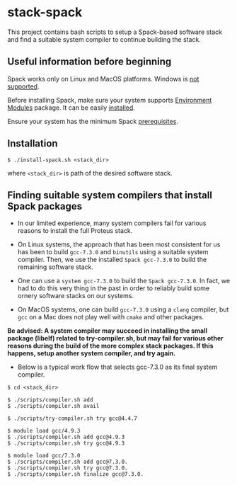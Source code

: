 stack-spack
===========

This project contains bash scripts to setup a Spack-based software stack and find a suitable system compiler to continue building the stack.

Useful information before beginning
-----------------------------------

Spack works only on Linux and MacOS platforms. Windows is [not supported](https://github.com/spack/spack/issues/1515).

Before installing Spack, make sure your system supports [Environment Modules](http://modules.sourceforge.net/) package. It can be easily [installed](https://modules.readthedocs.io/en/stable/INSTALL.html).

Ensure your system has the minimum Spack [prerequisites](https://spack.readthedocs.io/en/latest/getting_started.html#prerequisites). 

Installation
------------

`$ ./install-spack.sh <stack_dir>`

where `<stack_dir>` is path of the desired software stack.

Finding suitable system compilers that install Spack packages 
-------------------------------------------------------------

- In our limited experience, many system compilers fail for various reasons to install the full Proteus stack. 

- On Linux systems, the approach that has been most consistent for us has been to build `gcc-7.3.0` and `binutils` using a suitable system compiler. Then, we use the installed `Spack gcc-7.3.0` to build the remaining software stack.

- One can use a `system gcc-7.3.0` to build the `Spack gcc-7.3.0`. In fact, we had to do this very thing in the past in order to reliably build some ornery software stacks on our systems. 

- On MacOS systems, one can build `gcc-7.3.0` using a `clang` compiler, but `gcc` on a Mac does not play well with `cmake` and other packages. 

**Be advised: 
A system compiler may succeed in installing the small package (libelf) related to try-compiler.sh, but may fail for various other reasons during the build of the more complex stack packages. If this happens, setup another system compiler, and try again.**

- Below is a typical work flow that selects gcc-7.3.0 as its final system compiler.
```
$ cd <stack_dir>

$ ./scripts/compiler.sh add
$ ./scripts/compiler.sh avail

$ ./scripts/try-compiler.sh try gcc@4.4.7

$ module load gcc/4.9.3
$ ./scripts/compiler.sh add gcc@4.9.3
$ ./scripts/compiler.sh try gcc@4.9.3

$ module load gcc/7.3.0
$ ./scripts/compiler.sh add gcc@7.3.0.
$ ./scripts/compiler.sh try gcc@7.3.0.
$ ./scripts/compiler.sh finalize gcc@7.3.0.
```